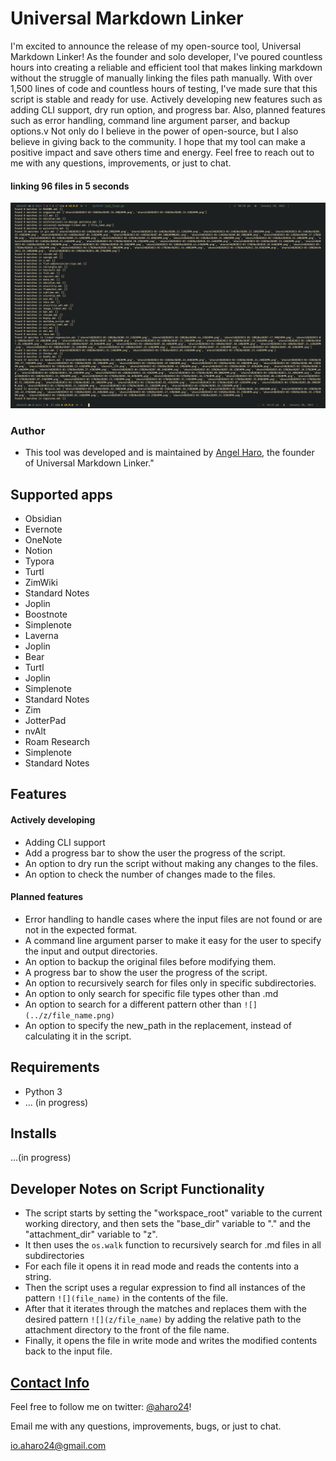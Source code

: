 # Universal Markdown Linker
I'm excited to announce the release of my open-source tool, Universal Markdown Linker! As the founder and solo developer, I've poured countless hours into creating a reliable and efficient tool that makes linking markdown without the struggle of manually linking the files path manually. With over 1,500 lines of code and countless hours of testing, I've made sure that this script is stable and ready for use. Actively developing new features such as adding CLI support, dry run option, and progress bar. Also, planned features such as error handling, command line argument parser, and backup options.v Not only do I believe in the power of open-source, but I also believe in giving back to the community. I hope that my tool can make a positive impact and save others time and energy. Feel free to reach out to me with any questions, improvements, or just to chat.

#### linking 96 files in 5 seconds
![](z/aharo24%202023-01-20%20at%2010.23.42%20PM.png)
### Author
-  This tool was developed and is maintained by [Angel Haro](https://www.linkedin.com/in/aharo24/), the founder of Universal Markdown Linker."

## Supported apps

-   Obsidian
-   Evernote
-   OneNote
-   Notion
-   Typora
-   Turtl
-   ZimWiki
-   Standard Notes
-   Joplin
-   Boostnote
-   Simplenote
-   Laverna
-   Joplin
-   Bear
-   Turtl
-   Joplin
-   Simplenote
-   Standard Notes
-   Zim
-   JotterPad
-   nvAlt
-   Roam Research
-   Simplenote
-   Standard Notes


## Features
#### Actively developing
-   Adding CLI support
-   Add a progress bar to show the user the progress of the script.
-   An option to dry run the script without making any changes to the files.
-   An option to check the number of changes made to the files.


#### Planned features 
-   Error handling to handle cases where the input files are not found or are not in the expected format.
-   A command line argument parser to make it easy for the user to specify the input and output directories.
-   An option to backup the original files before modifying them.
-   A progress bar to show the user the progress of the script.
-   An option to recursively search for files only in specific subdirectories.
-   An option to only search for specific file types other than .md
-   An option to search for a different pattern other than `![](../z/file_name.png)`
-   An option to specify the new_path in the replacement, instead of calculating it in the script.








## Requirements
-   Python 3
-  ... (in progress)

## Installs
...(in progress)



## Developer Notes on Script Functionality

-   The script starts by setting the "workspace_root" variable to the current working directory, and then sets the "base_dir" variable to "." and the "attachment_dir" variable to "z".
-   It then uses the `os.walk` function to recursively search for .md files in all subdirectories
-   For each file it opens it in read mode and reads the contents into a string.
-   Then the script uses a regular expression to find all instances of the pattern `![](file_name)` in the contents of the file.
-   After that it iterates through the matches and replaces them with the desired pattern `![](z/file_name)` by adding the relative path to the attachment directory to the front of the file name.
-   Finally, it opens the file in write mode and writes the modified contents back to the input file.



## [Contact Info](https://github.com/aharo24/opensource)

Feel free to follow me on twitter: [@aharo24](https://www.twitter.com/aharo24)!

Email me with any questions, improvements, bugs, or just to chat.

io.aharo24@gmail.com










